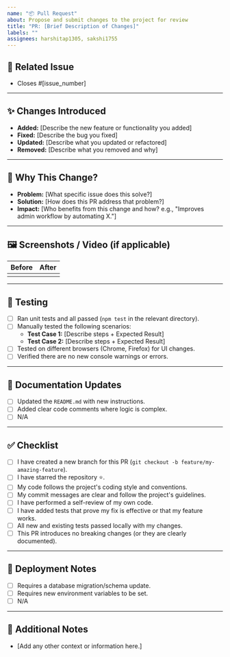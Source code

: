 ```yaml
---
name: "📦 Pull Request"
about: Propose and submit changes to the project for review
title: "PR: [Brief Description of Changes]"
labels: ""
assignees: harshitap1305, sakshi1755
---
```


## 📌 Related Issue
-   Closes #[issue_number]

---

## ✨ Changes Introduced
-   **Added:** [Describe the new feature or functionality you added]
-   **Fixed:** [Describe the bug you fixed]
-   **Updated:** [Describe what you updated or refactored]
-   **Removed:** [Describe what you removed and why]

---

## 🤔 Why This Change?
-   **Problem:** [What specific issue does this solve?]
-   **Solution:** [How does this PR address that problem?]
-   **Impact:** [Who benefits from this change and how? e.g., "Improves admin workflow by automating X."]

---

## 🖼️ Screenshots / Video (if applicable)
| Before | After |
| :----: | :---: |
|        |       |

---

## 🧪 Testing
-   [ ] Ran unit tests and all passed (`npm test` in the relevant directory).
-   [ ] Manually tested the following scenarios:
    -   **Test Case 1:** [Describe steps + Expected Result]
    -   **Test Case 2:** [Describe steps + Expected Result]
-   [ ] Tested on different browsers (Chrome, Firefox) for UI changes.
-   [ ] Verified there are no new console warnings or errors.

---

## 📝 Documentation Updates
-   [ ] Updated the `README.md` with new instructions.
-   [ ] Added clear code comments where logic is complex.
-   [ ] N/A

---

## ✅ Checklist
-   [ ] I have created a new branch for this PR (`git checkout -b feature/my-amazing-feature`).
-   [ ] I have starred the repository ⭐.
-   [ ] My code follows the project's coding style and conventions.
-   [ ] My commit messages are clear and follow the project's guidelines.
-   [ ] I have performed a self-review of my own code.
-   [ ] I have added tests that prove my fix is effective or that my feature works.
-   [ ] All new and existing tests passed locally with my changes.
-   [ ] This PR introduces no breaking changes (or they are clearly documented).

---

## 🚀 Deployment Notes
-   [ ] Requires a database migration/schema update.
-   [ ] Requires new environment variables to be set.
-   [ ] N/A

---

## 💬 Additional Notes
-   [Add any other context or information here.]